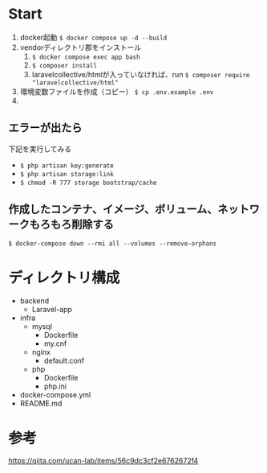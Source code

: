 # Start
1. docker起動 `$ docker compose up -d --build`
1. vendorディレクトリ郡をインストール
    1. `$ docker compose exec app bash`
    2. `$ composer install`
    3. laravelcollective/htmlが入っていなければ、run `$ composer require "laravelcollective/html"`
1. 環境変数ファイルを作成（コピー） `$ cp .env.example .env`
1.

## エラーが出たら
下記を実行してみる
- `$ php artisan key:generate`
- `$ php artisan storage:link`
- `$ chmod -R 777 storage bootstrap/cache`

## 作成したコンテナ、イメージ、ボリューム、ネットワークもろもろ削除する
`$ docker-compose down --rmi all --volumes --remove-orphans`

# ディレクトリ構成
- backend
    - Laravel-app
- infra
    - mysql
        - Dockerfile
        - my.cnf
    - nginx
        - default.conf
    - php
        - Dockerfile
        - php.ini
- docker-compose.yml
- README.md

# 参考
https://qiita.com/ucan-lab/items/56c9dc3cf2e6762672f4
